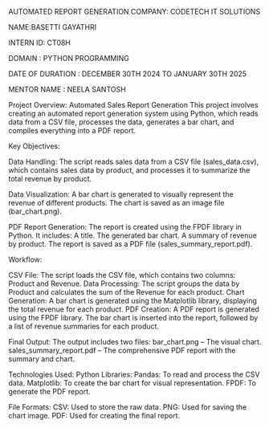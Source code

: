 AUTOMATED REPORT GENERATION
COMPANY: CODETECH IT SOLUTIONS

NAME:BASETTI GAYATHRI

INTERN ID: CT08H

DOMAIN : PYTHON PROGRAMMING

DATE OF DURATION : DECEMBER 30TH 2024 TO JANUARY 30TH 2025

MENTOR NAME : NEELA SANTOSH

Project Overview: Automated Sales Report Generation This project involves creating an automated report generation system using Python, which reads data from a CSV file, processes the data, generates a bar chart, and compiles everything into a PDF report.

Key Objectives:

Data Handling: The script reads sales data from a CSV file (sales_data.csv), which contains sales data by product, and processes it to summarize the total revenue by product.

Data Visualization: A bar chart is generated to visually represent the revenue of different products. The chart is saved as an image file (bar_chart.png).

PDF Report Generation: The report is created using the FPDF library in Python. It includes: A title. The generated bar chart. A summary of revenue by product. The report is saved as a PDF file (sales_summary_report.pdf).

Workflow:

CSV File: The script loads the CSV file, which contains two columns: Product and Revenue. Data Processing: The script groups the data by Product and calculates the sum of the Revenue for each product. Chart Generation: A bar chart is generated using the Matplotlib library, displaying the total revenue for each product. PDF Creation: A PDF report is generated using the FPDF library. The bar chart is inserted into the report, followed by a list of revenue summaries for each product.

Final Output: The output includes two files: bar_chart.png – The visual chart. sales_summary_report.pdf – The comprehensive PDF report with the summary and chart.

Technologies Used: Python Libraries: Pandas: To read and process the CSV data. Matplotlib: To create the bar chart for visual representation. FPDF: To generate the PDF report.

File Formats: CSV: Used to store the raw data. PNG: Used for saving the chart image. PDF: Used for creating the final report.
